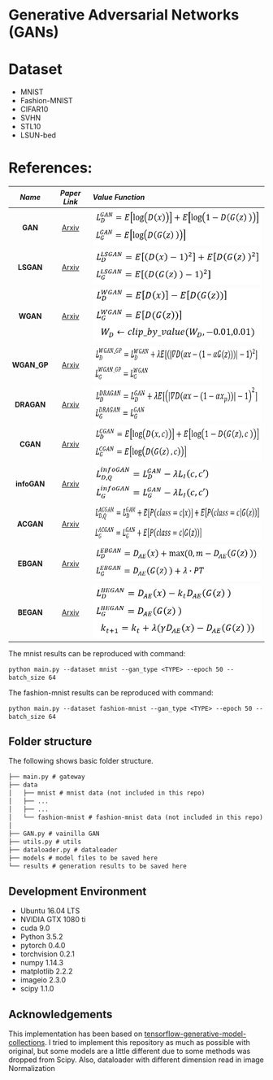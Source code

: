 
# Generative Adversarial Networks (GANs)

# Dataset

- MNIST
- Fashion-MNIST
- CIFAR10
- SVHN
- STL10
- LSUN-bed


# References:
*Name* | *Paper Link* | *Value Function*
:---: | :---: | :--- |
**GAN** | [Arxiv](https://arxiv.org/abs/1406.2661) | <img src = 'assets/equations/GAN.png' height = '70px'>
**LSGAN**| [Arxiv](https://arxiv.org/abs/1611.04076) | <img src = 'assets/equations/LSGAN.png' height = '70px'>
**WGAN**| [Arxiv](https://arxiv.org/abs/1701.07875) | <img src = 'assets/equations/WGAN.png' height = '105px'>
**WGAN_GP**| [Arxiv](https://arxiv.org/abs/1704.00028) | <img src = 'assets/equations/WGAN_GP.png' height = '70px'>
**DRAGAN**| [Arxiv](https://arxiv.org/abs/1705.07215) | <img src = 'assets/equations/DRAGAN.png' height = '70px'>
**CGAN**| [Arxiv](https://arxiv.org/abs/1411.1784) | <img src = 'assets/equations/CGAN.png' height = '70px'>
**infoGAN**| [Arxiv](https://arxiv.org/abs/1606.03657) | <img src = 'assets/equations/infoGAN.png' height = '70px'>
**ACGAN**| [Arxiv](https://arxiv.org/abs/1610.09585) | <img src = 'assets/equations/ACGAN.png' height = '70px'>
**EBGAN**| [Arxiv](https://arxiv.org/abs/1609.03126) | <img src = 'assets/equations/EBGAN.png' height = '70px'>
**BEGAN**| [Arxiv](https://arxiv.org/abs/1703.10717) | <img src = 'assets/equations/BEGAN.png' height = '105px'>  


The mnist results can be reproduced with command:  
```
python main.py --dataset mnist --gan_type <TYPE> --epoch 50 --batch_size 64
```

The fashion-mnist results can be reproduced with command:  
```
python main.py --dataset fashion-mnist --gan_type <TYPE> --epoch 50 --batch_size 64
```



## Folder structure
The following shows basic folder structure.
```
├── main.py # gateway
├── data
│   ├── mnist # mnist data (not included in this repo)
│   ├── ...
│   ├── ...
│   └── fashion-mnist # fashion-mnist data (not included in this repo)
│
├── GAN.py # vainilla GAN
├── utils.py # utils
├── dataloader.py # dataloader
├── models # model files to be saved here
└── results # generation results to be saved here
```

## Development Environment
* Ubuntu 16.04 LTS
* NVIDIA GTX 1080 ti
* cuda 9.0
* Python 3.5.2
* pytorch 0.4.0
* torchvision 0.2.1
* numpy 1.14.3
* matplotlib 2.2.2
* imageio 2.3.0
* scipy 1.1.0

## Acknowledgements
This implementation has been based on [tensorflow-generative-model-collections](https://github.com/hwalsuklee/tensorflow-generative-model-collections).
I tried to implement this repository as much as possible with original, but some models are a little different due to some methods was dropped from Scipy.
Also, dataloader with different dimension read in  image Normalization
